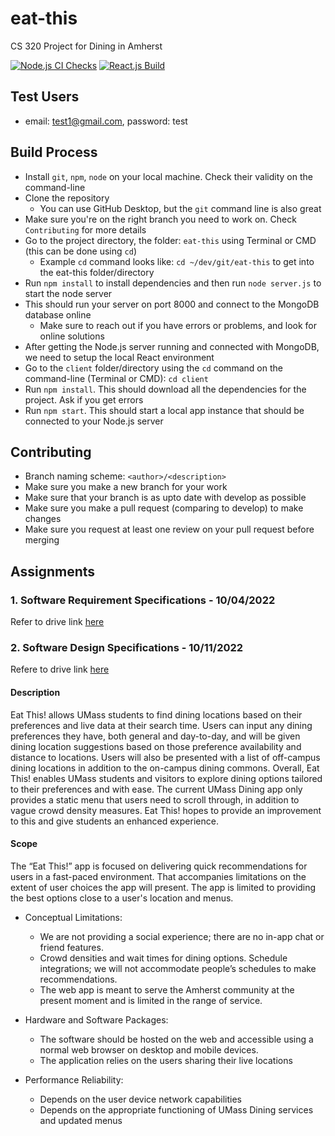 # eat-this
CS 320 Project for Dining in Amherst

[![Node.js CI Checks](https://github.com/AryamanAgrawal/eat-this/actions/workflows/node.js.yml/badge.svg?branch=develop)](https://github.com/AryamanAgrawal/eat-this/actions/workflows/node.js.yml)
[![React.js Build](https://github.com/AryamanAgrawal/eat-this/actions/workflows/react.js.yml/badge.svg)](https://github.com/AryamanAgrawal/eat-this/actions/workflows/react.js.yml)

## Test Users
- email: test1@gmail.com, password: test



## Build Process
- Install `git`, `npm`, `node` on your local machine. Check their validity on the command-line
- Clone the repository
  - You can use GitHub Desktop, but the `git` command line is also great
- Make sure you're on the right branch you need to work on. Check `Contributing` for more details
- Go to the project directory, the folder: `eat-this` using Terminal or CMD (this can be done using `cd`)
  - Example `cd` command looks like: `cd ~/dev/git/eat-this` to get into the eat-this folder/directory
- Run `npm install` to install dependencies and then run `node server.js` to start the node server
- This should run your server on port 8000 and connect to the MongoDB database online
  - Make sure to reach out if you have errors or problems, and look for online solutions
- After getting the Node.js server running and connected with MongoDB, we need to setup the local React environment
- Go to the `client` folder/directory using the `cd` command on the command-line (Terminal or CMD): `cd client`
- Run `npm install`. This should download all the dependencies for the project. Ask if you get errors
- Run `npm start`. This should start a local app instance that should be connected to your Node.js server

## Contributing
- Branch naming scheme: `<author>/<description>`
- Make sure you make a new branch for your work
- Make sure that your branch is as upto date with develop as possible
- Make sure you make a pull request (comparing to develop) to make changes
- Make sure you request at least one review on your pull request before merging

## Assignments

### 1. Software Requirement Specifications - 10/04/2022

Refer to drive link [here](https://docs.google.com/document/d/1_EHqrhuLGR-dN5SB_UUuSyfDGl9PGa2b-hvZCkuTv3Q/edit?usp=sharing)

### 2. Software Design Specifications - 10/11/2022

Refere to drive link [here](https://docs.google.com/document/d/1nJ_7lThzWetma2WaJRYS9YIeebpiZum9t1St1bZ9gVY/edit?usp=sharing)

#### Description

Eat This! allows UMass students to find dining locations based on their preferences and live data at their search time. Users can input any dining preferences they have, both general and day-to-day, and will be given dining location suggestions based on those preference availability and distance to locations. Users will also be presented with a list of off-campus dining locations in addition to the on-campus dining commons. Overall, Eat This! enables UMass students and visitors to explore dining options tailored to their preferences and with ease. The current UMass Dining app only provides a static menu that users need to scroll through, in addition to vague crowd density measures. Eat This! hopes to provide an improvement to this and give students an enhanced experience. 

#### Scope

The “Eat This!” app is focused on delivering quick recommendations for users in a fast-paced environment. That accompanies limitations on the extent of user choices the app will present. The app is limited to providing the best options close to a user's location and menus. 

- Conceptual Limitations:
  - We are not providing a social experience; there are no in-app chat or friend features. 
  - Crowd densities and wait times for dining options. Schedule integrations; we will not accommodate people’s schedules to make recommendations. 
  - The web app is meant to serve the Amherst community at the present moment and is limited in the range of service.

- Hardware and Software Packages:
  - The software should be hosted on the web and accessible using a normal web browser on desktop and mobile devices. 
  - The application relies on the users sharing their live locations

- Performance Reliability:
  - Depends on the user device network capabilities
  - Depends on the appropriate functioning of UMass Dining services and updated menus
